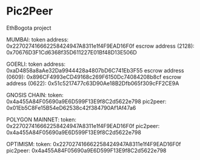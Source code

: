 # Pic2Peer
EthBogota project


MUMBAI:
token address: 0x227027416662258424947A8311e1f4F9EAD16F0f
escrow address (2128): 0x70676D3F1Cd6368f35D611227E01Bf48D13E506D

GOERLI: 
token address: 0xaD4858a8aAe32Da9944428a4807bD6C741Eb3F55
escrow address (0609): 0x896CF4993eCD49168c269F6150Dc74084208b8cf
escrow address (0622): 0x51c5217477c63D90Ae18B2Dfb065f309cFF2CE9A


GNOSIS CHAIN:
token: 0x4a455A84F05690a9E6D599F13E9f8C2d5622e798
pic2peer: 0x01Eb5C8Fe15B54eD62538c42f384790Af1Af47a6

POLYGON MAINNET:
token: 0x227027416662258424947A8311e1f4F9EAD16F0f
pic2peer: 0x4a455A84F05690a9E6D599F13E9f8C2d5622e798

OPTIMISM:
token: 0x227027416662258424947A8311e1f4F9EAD16F0f
pic2peer: 0x4a455A84F05690a9E6D599F13E9f8C2d5622e798